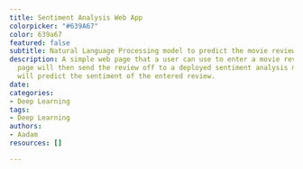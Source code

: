 ```yaml
---
title: Sentiment Analysis Web App
colorpicker: "#639A67"
color: 639a67
featured: false
subtitle: Natural Language Processing model to predict the movie review sentiment.
description: A simple web page that a user can use to enter a movie review. The web
  page will then send the review off to a deployed sentiment analysis model which
  will predict the sentiment of the entered review.
date: 
categories:
- Deep Learning
tags:
- Deep Learning
authors:
- Aadam
resources: []

---
```

